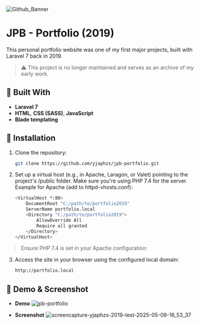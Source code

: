 ![Github_Banner](https://github.com/user-attachments/assets/6edce962-d9b2-45d1-a9f8-c6f3a06dc566)

# JPB - Portfolio (2019)

This personal portfolio website was one of my first major projects, built with Laravel 7 back in 2019.

> ⚠️ This project is no longer maintained and serves as an archive of my early work.

## 🔧 Built With

- **Laravel 7**
- **HTML**, **CSS (SASS)**, **JavaScript**
- **Blade templating**

## 🚀 Installation

1. Clone the repository:
   ```bash
   git clone https://github.com/yjaphzs/jpb-portfolio.git

2. Set up a virtual host (e.g., in Apache, Laragon, or Valet) pointing to the project's /public folder. Make sure you're using PHP 7.4 for the server.
Example for Apache (add to httpd-vhosts.conf):
    ```bash
    <VirtualHost *:80>
        DocumentRoot "C:/path/to/portfolio2019"
        ServerName portfolio.local
        <Directory "C:/path/to/portfolio2019">
            AllowOverride All
            Require all granted
        </Directory>
    </VirtualHost>

  > Ensure PHP 7.4 is set in your Apache configuration:

3. Access the site in your browser using the configured local domain:
    ```bash
    http://portfolio.local

## 📸 Demo & Screenshot
- **Demo**
![jpb-portfolio](https://github.com/user-attachments/assets/a540948a-482c-4ebe-9ae1-bba573c32751)

- **Screenshot**
![screencapture-yjaphzs-2019-test-2025-05-09-16_53_37](https://github.com/user-attachments/assets/a4aeb4a7-8c86-4797-899e-4b1c83953003)

